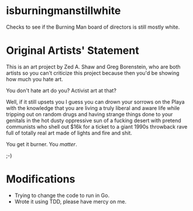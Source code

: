 # isburningmanstillwhite

Checks to see if the Burning Man board of directors is still mostly white.

# Original Artists' Statement

This is an art project by Zed A. Shaw and Greg Borenstein, who are both artists
so you can't criticize this project because then you'd be showing how much you
hate art.

You don't hate art do you?  Activist art at that?

Well, if it still upsets you I guess you can drown your sorrows on the Playa with the 
knowledge that you are living a truly liberal and aware life while tripping out on
random drugs and having strange things done to your genitals in the hot dusty oppressive
sun of a fucking desert with pretend communists who shell out $16k for a ticket to
a giant 1990s throwback rave full of totally real art made of lights and fire and shit.

You get it burner.  You *matter*.

;-)

# Modifications
* Trying to change the code to run in Go.
* Wrote it using TDD, please have mercy on me.